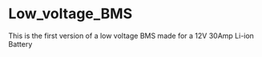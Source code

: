 # Low_voltage_BMS
This is the first version of a low voltage BMS made for a 12V 30Amp Li-ion Battery
